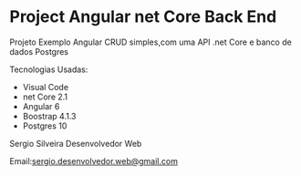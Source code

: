 # Project Angular net Core Back End

Projeto Exemplo Angular CRUD simples,com uma API .net Core e banco de dados Postgres

Tecnologias Usadas:

- Visual Code
- net Core 2.1
- Angular 6
- Boostrap 4.1.3
- Postgres 10

Sergio Silveira Desenvolvedor Web 

Email:sergio.desenvolvedor.web@gmail.com


